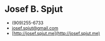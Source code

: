 # Josef B. Spjut

* (909)255-6733
* [josef.spjut@gmail.com](mailto:josef.spjut@gmail.com)
* [http://josef.spjut.me](http://josef.spjut.me)

